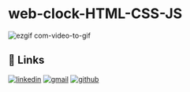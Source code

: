 # web-clock-HTML-CSS-JS

![ezgif com-video-to-gif](https://user-images.githubusercontent.com/93394383/223769235-eb5a20fa-5e40-4522-b0ee-af4d698727a9.gif)

## 🔗 Links

[![linkedin](https://img.shields.io/badge/linkedin-0A66C2?style=for-the-badge&logo=linkedin&logoColor=white)](https://www.linkedin.com/in/randika-dilshan-9696bb21a/)
[![gmail](https://img.shields.io/badge/Gmail-D14836?style=for-the-badge&logo=gmail&logoColor=white)](mailto:rdilshan077788@gmail.com)
[![github](https://img.shields.io/badge/GitHub-100000?style=for-the-badge&logo=github&logoColor=white)](https://github.com/Rdilshan)

